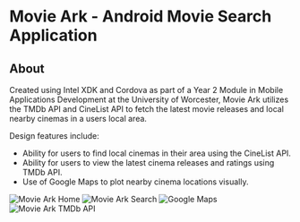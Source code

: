 Movie Ark - Android Movie Search Application
==========================================

About
------------------------

Created using Intel XDK and Cordova as part of a Year 2 Module in Mobile Applications Development at the University of Worcester, Movie Ark utilizes the TMDb API and CineList API to fetch the latest movie releases and local nearby cinemas in a users local area.

Design features include:

- Ability for users to find local cinemas in their area using the CineList API.
- Ability for users to view the latest cinema releases and ratings using TMDb API.
- Use of Google Maps to plot nearby cinema locations visually. 

![Movie Ark Home](http://mattshotton.com/external/moviearksm.png)
![Movie Ark Search](http://mattshotton.com/external/movieark2sm.png)
![Google Maps](http://mattshotton.com/external/movieark4sm.png)
![Movie Ark TMDb API](http://mattshotton.com/external/movieark3sm.png)
